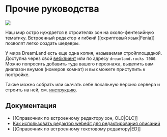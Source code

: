 # Прочие руководства

![](https://raw.githubusercontent.com/wiki/dreamland-mud/dreamland_code/images/olc02.png)

Наш мир остро нуждается в строителях зон на около-фентезийную тематику. Встроенный редактор и гибкий \[\[скриптовый язык\|Fenia\]\] позволят легко создать шедевры.

У мира DreamLand есть еще одна копия, называемая стройплощадкой. Доступна через свой [вебклиент](https://dreamland.rocks/mudjs/build.html) или по адресу `dreamland.rocks 7000`. Можно попросить добавить туда вашего персонажа, выделить вам диапазон внумов \(номеров комнат\) и вы сможете приступить к постройке.

Также можно собрать или скачать себе локальную версию сервера и строить на ней, см. [инструкцию](https://github.com/dreamland-mud/dreamland_code/blob/master/README.md).

## Документация

* \[\[Справочник по встроенному редактору зон, OLC\|OLC\]\]
* [Как использовать редактор webedit для редактирования описаний](https://github.com/dreamland-mud/dreamland_code/wiki/%D0%A0%D0%B5%D0%B4%D0%B0%D0%BA%D1%82%D0%B8%D1%80%D0%BE%D0%B2%D0%B0%D0%BD%D0%B8%D0%B5-%D0%BE%D0%BF%D0%B8%D1%81%D0%B0%D0%BD%D0%B8%D0%B9-%D0%BA%D0%BE%D0%BC%D0%BD%D0%B0%D1%82-%D0%B8-%D0%BF%D1%80%D0%BE%D1%82%D0%BE%D1%82%D0%B8%D0%BF%D0%BE%D0%B2)
* \[\[Справочник по встроенному текстовому редактору\|ED\]\]

